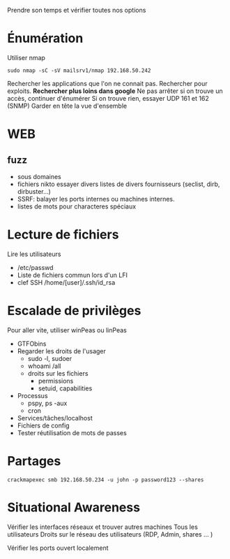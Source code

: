 Prendre son temps et vérifier toutes nos options

# Énumération
Utiliser nmap
~~~~~~~~~~~~~~~~~~~~~~~~~~~~~~~~~
sudo nmap -sC -sV mailsrv1/nmap 192.168.50.242
~~~~~~~~~~~~~~~~~~~~~~~~~~~~~~~~~
Rechercher les applications que l'on ne connait pas.
Rechercher pour exploits. **Rechercher plus loins dans google**
Ne pas arrêter si on trouve un accès, continuer d'énumérer
Si on trouve rien, essayer UDP 161 et 162 (SNMP)
Garder en tête la vue d'ensemble

# WEB
## fuzz 
* sous domaines
* fichiers
nikto
essayer divers listes de divers fournisseurs (seclist, dirb, dirbuster...)
* SSRF: balayer les ports internes ou machines internes.
* listes de mots pour characteres spéciaux

# Lecture de fichiers
Lire les utilisateurs
* /etc/passwd
* Liste de fichiers commun lors d'un LFI
* clef SSH /home/[user]/.ssh/id_rsa

# Escalade de privilèges
Pour aller vite, utiliser winPeas ou linPeas
* GTFObins
* Regarder les droits de l'usager
	* sudo -l, sudoer
	* whoami /all
	* droits sur les fichiers
		*  permissions
		* setuid, capabilities
* Processus
	* pspy, ps -aux
	* cron
* Services/tâches/localhost
* Fichiers de config
* Tester réutilisation de mots de passes
	
# Partages
```
crackmapexec smb 192.168.50.234 -u john -p password123 --shares
````

# Situational Awareness
Vérifier les interfaces réseaux et trouver autres machines
Tous les utilisateurs
Droits sur le réseau des utilisateurs (RDP, Admin, shares ... )

Vérifier les ports ouvert localement